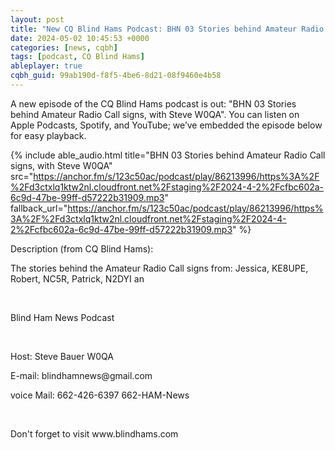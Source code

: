 ```yaml
---
layout: post
title: "New CQ Blind Hams Podcast: BHN 03 Stories behind Amateur Radio Call signs, with Steve W0QA"
date: 2024-05-02 10:45:53 +0000
categories: [news, cqbh]
tags: [podcast, CQ Blind Hams]
ableplayer: true
cqbh_guid: 99ab190d-f8f5-4be6-8d21-08f9460e4b58
---
```


A new episode of the CQ Blind Hams podcast is out: "BHN 03 Stories behind Amateur Radio Call signs, with Steve W0QA". You can listen on Apple Podcasts, Spotify, and YouTube; we’ve embedded the episode below for easy playback.

{% include able_audio.html title="BHN 03 Stories behind Amateur Radio Call signs, with Steve W0QA" src="https://anchor.fm/s/123c50ac/podcast/play/86213996/https%3A%2F%2Fd3ctxlq1ktw2nl.cloudfront.net%2Fstaging%2F2024-4-2%2Fcfbc602a-6c9d-47be-99ff-d57222b31909.mp3" fallback_url="https://anchor.fm/s/123c50ac/podcast/play/86213996/https%3A%2F%2Fd3ctxlq1ktw2nl.cloudfront.net%2Fstaging%2F2024-4-2%2Fcfbc602a-6c9d-47be-99ff-d57222b31909.mp3" %}

Description (from CQ Blind Hams):

<p>The stories behind the Amateur Radio Call signs from: Jessica, KE8UPE, Robert, NC5R, Patrick, N2DYI an</p>
<p><br></p>
<p>Blind Ham News Podcast </p>
<p><br></p>
<p>Host: Steve Bauer W0QA </p>
<p>E-mail: blindhamnews@gmail.com</p>
<p>voice Mail: 662-426-6397 662-HAM-News </p>
<p><br></p>
<p>Don&#39;t forget to visit www.blindhams.com</p>

